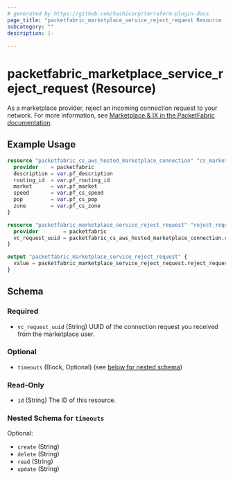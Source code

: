 ```yaml
---
# generated by https://github.com/hashicorp/terraform-plugin-docs
page_title: "packetfabric_marketplace_service_reject_request Resource - terraform-provider-packetfabric"
subcategory: ""
description: |-
  
---
```


# packetfabric_marketplace_service_reject_request (Resource)

As a marketplace provider, reject an incoming connection request to your network.  For more information, see [Marketplace & IX in the PacketFabric documentation](https://docs.packetfabric.com/eco/). 

## Example Usage

```terraform
resource "packetfabric_cs_aws_hosted_marketplace_connection" "cs_marketplace_conn1" {
  provider    = packetfabric
  description = var.pf_description
  routing_id  = var.pf_routing_id
  market      = var.pf_market
  speed       = var.pf_cs_speed
  pop         = var.pf_cs_pop
  zone        = var.pf_cs_zone
}

resource "packetfabric_marketplace_service_reject_request" "reject_request_aws" {
  provider        = packetfabric
  vc_request_uuid = packetfabric_cs_aws_hosted_marketplace_connection.cs_marketplace_conn1.id
}

output "packetfabric_marketplace_service_reject_request" {
  value = packetfabric_marketplace_service_reject_request.reject_request_aws
}
```

<!-- schema generated by tfplugindocs -->
## Schema

### Required

- `vc_request_uuid` (String) UUID of the connection request you received from the marketplace user.

### Optional

- `timeouts` (Block, Optional) (see [below for nested schema](#nestedblock--timeouts))

### Read-Only

- `id` (String) The ID of this resource.

<a id="nestedblock--timeouts"></a>
### Nested Schema for `timeouts`

Optional:

- `create` (String)
- `delete` (String)
- `read` (String)
- `update` (String)


